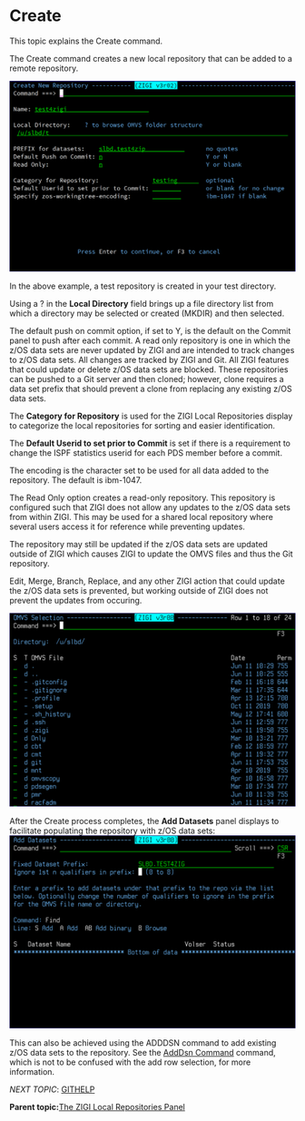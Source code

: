 # Create

This topic explains the Create command.

The Create command creates a new local repository that can be added to a remote repository.

![](media/g_create_1.png)

In the above example, a test repository is created in your test directory.

Using a ? in the **Local Directory** field brings up a file directory list from which a directory may be selected or created \(MKDIR\) and then selected.

The default push on commit option, if set to Y, is the default on the Commit panel to push after each commit. A read only repository is one in which the z/OS data sets are never updated by ZIGI and are intended to track changes to z/OS data sets. All changes are tracked by ZIGI and Git. All ZIGI features that could update or delete z/OS data sets are blocked. These repositories can be pushed to a Git server and then cloned; however, clone requires a data set prefix that should prevent a clone from replacing any existing z/OS data sets.

The **Category for Repository** is used for the ZIGI Local Repositories display to categorize the local repositories for sorting and easier identification.

The **Default Userid to set prior to Commit** is set if there is a requirement to change the ISPF statistics userid for each PDS member before a commit.

The encoding is the character set to be used for all data added to the repository. The default is ibm-1047.

The Read Only option creates a read-only repository. This repository is configured such that ZIGI does not allow any updates to the z/OS data sets from within ZIGI. This may be used for a shared local repository where several users access it for reference while preventing updates.

The repository may still be updated if the z/OS data sets are updated outside of ZIGI which causes ZIGI to update the OMVS files and thus the Git repository.

Edit, Merge, Branch, Replace, and any other ZIGI action that could update the z/OS data sets is prevented, but working outside of ZIGI does not prevent the updates from occuring.

![](media/g_create_2.png)

After the Create process completes, the **Add Datasets** panel displays to facilitate populating the repository with z/OS data sets: ![](media/g_create_3.png)

This can also be achieved using the ADDDSN command to add existing z/OS data sets to the repository. See the [AddDsn Command](r_adddsn.md) command, which is not to be confused with the add row selection, for more information.

*NEXT TOPIC*: [GITHELP](r_githelp_lrp.md)

**Parent topic:**[The ZIGI Local Repositories Panel](c_the_zigi_local_repositories_panel.md)

